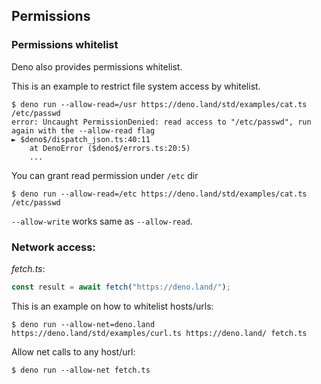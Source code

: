 ## Permissions

<!-- TODO(lucacasonato): what are permissions -->

<!-- TODO(lucacasonato): description of all permissions -->

### Permissions whitelist

Deno also provides permissions whitelist.

This is an example to restrict file system access by whitelist.

```shell
$ deno run --allow-read=/usr https://deno.land/std/examples/cat.ts /etc/passwd
error: Uncaught PermissionDenied: read access to "/etc/passwd", run again with the --allow-read flag
► $deno$/dispatch_json.ts:40:11
    at DenoError ($deno$/errors.ts:20:5)
    ...
```

You can grant read permission under `/etc` dir

```shell
$ deno run --allow-read=/etc https://deno.land/std/examples/cat.ts /etc/passwd
```

`--allow-write` works same as `--allow-read`.


### Network access:

*fetch.ts*:
```ts
const result = await fetch("https://deno.land/");
```

This is an example on how to whitelist hosts/urls:
```shell
$ deno run --allow-net=deno.land https://deno.land/std/examples/curl.ts https://deno.land/ fetch.ts
```

Allow net calls to any host/url:
```shell
$ deno run --allow-net fetch.ts
```
